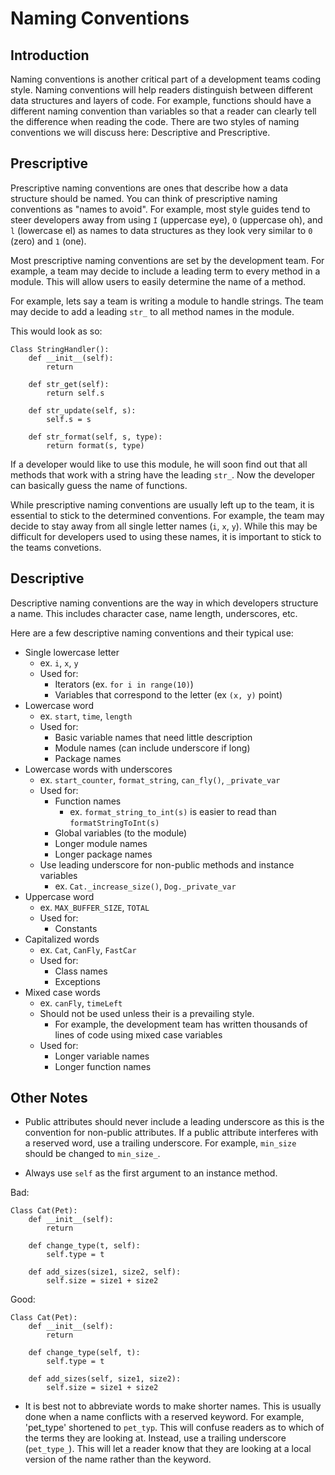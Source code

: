 # Naming Conventions

## Introduction
Naming conventions is another critical part of a development teams coding style. Naming conventions will help readers distinguish between different data structures and layers of code. For example, functions should have a different naming convention than variables so that a reader can clearly tell the difference when reading the code. There are two styles of naming conventions we will discuss here: Descriptive and Prescriptive.

## Prescriptive
Prescriptive naming conventions are ones that describe how a data structure should be named. You can think of prescriptive naming conventions as "names to avoid". For example, most style guides tend to steer developers away from using `I` (uppercase eye), `O` (uppercase oh), and `l` (lowercase el) as names to data structures as they look very similar to `0` (zero) and `1` (one). 

Most prescriptive naming conventions are set by the development team. For example, a team may decide to include a leading term to every method in a module. This will allow users to easily determine the name of a method. 

For example, lets say a team is writing a module to handle strings. The team may decide to add a leading `str_` to all method names in the module.

This would look as so:
```
Class StringHandler():
	def __init__(self):
		return

	def str_get(self):
		return self.s

	def str_update(self, s):
		self.s = s

	def str_format(self, s, type):
		return format(s, type)
```
If a developer would like to use this module, he will soon find out that all methods that work with a string have the leading `str_`. Now the developer can basically guess the name of functions.

While prescriptive naming conventions are usually left up to the team, it is essential to stick to the determined conventions. For example, the team may decide to stay away from all single letter names (`i`, `x`, `y`). While this may be difficult for developers used to using these names, it is important to stick to the teams convetions.


## Descriptive
Descriptive naming conventions are the way in which developers structure a name. This includes character case, name length, underscores, etc.

Here are a few descriptive naming conventions and their typical use:
- Single lowercase letter
	- ex. `i`, `x`, `y`
	- Used for:
		- Iterators (ex. `for i in range(10)`)
		- Variables that correspond to the letter (ex `(x, y)` point)
- Lowercase word
	- ex. `start`, `time`, `length`
	- Used for: 
		- Basic variable names that need little description
		- Module names (can include underscore if long)
		- Package names
- Lowercase words with underscores
	- ex. `start_counter`, `format_string`, `can_fly()`, `_private_var`
	- Used for:
		- Function names
			- ex. `format_string_to_int(s)` is easier to read than `formatStringToInt(s)`
		- Global variables (to the module)
		- Longer module names
		- Longer package names
	- Use leading underscore for non-public methods and instance variables
		- ex. `Cat._increase_size()`, `Dog._private_var`
- Uppercase word
	- ex. `MAX_BUFFER_SIZE`, `TOTAL`
	- Used for:
		- Constants
- Capitalized words
	- ex. `Cat`, `CanFly`, `FastCar`
	- Used for:
		- Class names
		- Exceptions
- Mixed case words
	- ex. `canFly`, `timeLeft`
	- Should not be used unless their is a prevailing style.
		- For example, the development team has written thousands of lines of code using mixed case variables
	- Used for:
		- Longer variable names
		- Longer function names

## Other Notes

- Public attributes should never include a leading underscore as this is the convention for non-public attributes. If a public attribute interferes with a reserved word, use a trailing underscore. For example, `min_size` should be changed to `min_size_`.

- Always use `self` as the first argument to an instance method.

Bad: 
```
Class Cat(Pet):
	def __init__(self):
		return

	def change_type(t, self):
		self.type = t

	def add_sizes(size1, size2, self):
		self.size = size1 + size2
```
Good:
```
Class Cat(Pet):
	def __init__(self):
		return

	def change_type(self, t):
		self.type = t

	def add_sizes(self, size1, size2):
		self.size = size1 + size2
```
- It is best not to abbreviate words to make shorter names. This is usually done when a name conflicts with a reserved keyword. For example, 'pet_type' shortened to `pet_typ`. This will confuse readers as to which of the terms they are looking at. Instead, use a trailing underscore (`pet_type_`). This will let a reader know that they are looking at a local version of the name rather than the keyword.


